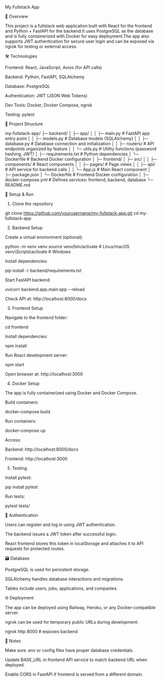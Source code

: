 My Fullstack App

🔹 Overview

This project is a fullstack web application built with React for the frontend and Python + FastAPI for the backend.It uses PostgreSQL as the database and is fully containerized with Docker for easy deployment.The app also supports JWT authentication for secure user login and can be exposed via ngrok for testing or external access.

🛠️ Technologies

Frontend: React, JavaScript, Axios (for API calls)

Backend: Python, FastAPI, SQLAlchemy

Database: PostgreSQL

Authentication: JWT (JSON Web Tokens)

Dev Tools: Docker, Docker Compose, ngrok

Testing: pytest

📂 Project Structure

my-fullstack-app/
├─ backend/
│  ├─ app/
│  │  ├─ main.py           # FastAPI app entry point
│  │  ├─ models.py         # Database models (SQLAlchemy)
│  │  ├─ database.py       # Database connection and initialization
│  │  ├─ routers/          # API endpoints organized by feature
│  │  └─ utils.py          # Utility functions (password hashing, JWT)
│  ├─ requirements.txt     # Python dependencies
│  └─ Dockerfile           # Backend Docker configuration
│
├─ frontend/
│  ├─ src/
│  │  ├─ components/       # React components
│  │  ├─ pages/            # Page views
│  │  ├─ api/              # API service for backend calls
│  │  └─ App.js            # Main React component
│  ├─ package.json
│  └─ Dockerfile           # Frontend Docker configuration
│
├─ docker-compose.yml      # Defines services: frontend, backend, database
└─ README.md

🚀 Setup & Run

1. Clone the repository

git clone https://github.com/yourusername/my-fullstack-app.git
cd my-fullstack-app

2. Backend Setup

Create a virtual environment (optional):

python -m venv venv
source venv/bin/activate  # Linux/macOS
venv\Scripts\activate     # Windows

Install dependencies:

pip install -r backend/requirements.txt

Start FastAPI backend:

uvicorn backend.app.main:app --reload

Check API at: http://localhost:8000/docs

3. Frontend Setup

Navigate to the frontend folder:

cd frontend

Install dependencies:

npm install

Run React development server:

npm start

Open browser at: http://localhost:3000

4. Docker Setup

The app is fully containerized using Docker and Docker Compose.

Build containers:

docker-compose build

Run containers:

docker-compose up

Access:

Backend: http://localhost:8000/docs

Frontend: http://localhost:3000

5. Testing

Install pytest:

pip install pytest

Run tests:

pytest tests/

🔐 Authentication

Users can register and log in using JWT authentication.

The backend issues a JWT token after successful login.

React frontend stores this token in localStorage and attaches it to API requests for protected routes.

🗃️ Database

PostgreSQL is used for persistent storage.

SQLAlchemy handles database interactions and migrations.

Tables include users, jobs, applications, and companies.

🌐 Deployment

The app can be deployed using Railway, Heroku, or any Docker-compatible server.

ngrok can be used for temporary public URLs during development:

ngrok http 8000  # exposes backend

📌 Notes

Make sure .env or config files have proper database credentials.

Update BASE_URL in frontend API service to match backend URL when deployed.

Enable CORS in FastAPI if frontend is served from a different domain.


